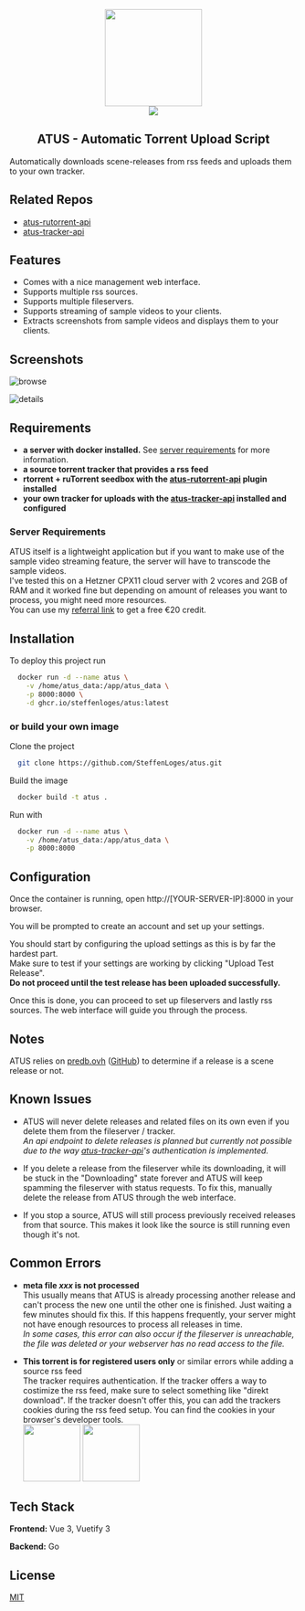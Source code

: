 <p align="center">
  <img src="frontend/src/assets/images/logo-big.png" width="170" /><br>
  <img src="frontend/src/assets/images/logo-text.png" />
</p>

<h2 align="center">ATUS - Automatic Torrent Upload Script</h2>

Automatically downloads scene-releases from rss feeds and uploads them to your own tracker.

## Related Repos

- [atus-rutorrent-api](https://github.com/SteffenLoges/atus-rutorrent-api)
- [atus-tracker-api](https://github.com/SteffenLoges/atus-tracker-api)

## Features

- Comes with a nice management web interface.
- Supports multiple rss sources.
- Supports multiple fileservers.
- Supports streaming of sample videos to your clients.
- Extracts screenshots from sample videos and displays them to your clients.

## Screenshots

![browse](screenshots/releases-browse.jpg)

![details](screenshots/releases-details.jpg)

## Requirements

- **a server with docker installed.** See [server requirements](#server-requirements) for more information.
- **a source torrent tracker that provides a rss feed**
- **rtorrent + ruTorrent seedbox with the [atus-rutorrent-api](https://github.com/SteffenLoges/atus-rutorrent-api) plugin installed**
- **your own tracker for uploads with the [atus-tracker-api](https://github.com/SteffenLoges/atus-tracker-api) installed and configured**

### Server Requirements

ATUS itself is a lightweight application but if you want to make use of the sample video streaming feature, the server will have to transcode the sample videos.<br>
I've tested this on a Hetzner CPX11 cloud server with 2 vcores and 2GB of RAM and it worked fine but depending on amount of releases you want to process, you might need more resources.<br>
You can use my [referral link](https://hetzner.cloud/?ref=WHPxNsOJ8EEC) to get a free €20 credit.

## Installation

To deploy this project run

```bash
  docker run -d --name atus \
    -v /home/atus_data:/app/atus_data \
    -p 8000:8000 \
    -d ghcr.io/steffenloges/atus:latest
```

### or build your own image

Clone the project

```bash
  git clone https://github.com/SteffenLoges/atus.git
```

Build the image

```bash
  docker build -t atus .
```

Run with

```bash
  docker run -d --name atus \
    -v /home/atus_data:/app/atus_data \
    -p 8000:8000
```

## Configuration

Once the container is running, open http://[YOUR-SERVER-IP]:8000 in your browser.

You will be prompted to create an account and set up your settings.

You should start by configuring the upload settings as this is by far the hardest part.<br>
Make sure to test if your settings are working by clicking "Upload Test Release".<br>
**Do not proceed until the test release has been uploaded successfully.**

Once this is done, you can proceed to set up fileservers and lastly rss sources. The web interface will guide you through the process.

## Notes

ATUS relies on [predb.ovh](https://predb.ovh/) ([GitHub](https://github.com/predbdotovh)) to determine if a release is a scene release or not.

## Known Issues

- ATUS will never delete releases and related files on its own even if you delete them from the fileserver / tracker. <br>
  _An api endpoint to delete releases is planned but currently not possible due to the way [atus-tracker-api](https://github.com/SteffenLoges/atus-tracker-api)'s authentication is implemented._

- If you delete a release from the fileserver while its downloading, it will be stuck in the "Downloading" state forever and ATUS will keep spamming the fileserver with status requests. To fix this, manually delete the release from ATUS through the web interface.

- If you stop a source, ATUS will still process previously received releases from that source. This makes it look like the source is still running even though it's not.

## Common Errors

- **meta file _xxx_ is not processed**<br>
  This usually means that ATUS is already processing another release and can't process the new one until the other one is finished. Just waiting a few minutes should fix this. If this happens frequently, your server might not have enough resources to process all releases in time. <br>
  _In some cases, this error can also occur if the fileserver is unreachable, the file was deleted or your webserver has no read access to the file._

- **This torrent is for registered users only** or similar errors while adding a source rss feed<br>
  The tracker requires authentication. If the tracker offers a way to costimize the rss feed, make sure to select something like "direkt download".
  If the tracker doesn't offer this, you can add the trackers cookies during the rss feed setup. You can find the cookies in your browser's developer tools.<br>
  <img src="screenshots/source-add-with-cookies-example.jpg" height="100" /> <img src="screenshots/source-cookies-example.jpg" height="100" />

## Tech Stack

**Frontend:** Vue 3, Vuetify 3

**Backend:** Go

## License

[MIT](https://choosealicense.com/licenses/mit/)
